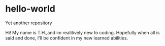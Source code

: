 # hello-world
Yet another repository


Hi! My name is T.H.,and im realitively new to coding.
Hopefully when all is said and done, I'll be confident in my new learned abilities.
